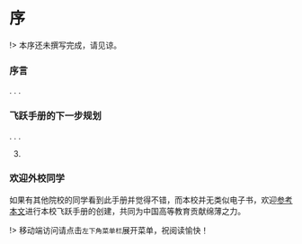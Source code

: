 # 序

!> 本序还未撰写完成，请见谅。

### 序言

. . .

### 飞跃手册的下一步规划

. . .

3. 

### 欢迎外校同学

如果有其他院校的同学看到此手册并觉得不错，而本校并无类似电子书，欢迎[参考本文](从0到1创建安徽大学飞跃手册.md)进行本校飞跃手册的创建，共同为中国高等教育贡献绵薄之力。

!> 移动端访问请点击`左下角菜单栏`展开菜单，祝阅读愉快！
